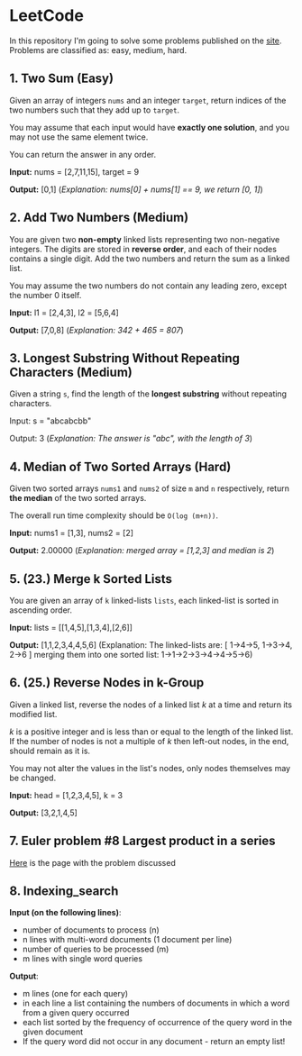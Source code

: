 # LeetCode

In this repository I'm going to solve some problems published on the [site](https://leetcode.com/problemset/all/). Problems are classified as: easy, medium, hard.

## 1. Two Sum (Easy)
Given an array of integers ```nums``` and an integer ```target```, return indices of the two numbers such that they add up to ```target```.

You may assume that each input would have **exactly one solution**, and you may not use the same element twice.

You can return the answer in any order.

**Input:** nums = [2,7,11,15], target = 9

**Output:** [0,1] (*Explanation: nums[0] + nums[1] == 9, we return [0, 1]*)

## 2. Add Two Numbers (Medium)

You are given two **non-empty** linked lists representing two non-negative integers. The digits are stored in **reverse order**, and each of their nodes contains a single digit. Add the two numbers and return the sum as a linked list.

You may assume the two numbers do not contain any leading zero, except the number 0 itself.

**Input:** l1 = [2,4,3], l2 = [5,6,4]

**Output:** [7,0,8] (*Explanation: 342 + 465 = 807*)

## 3. Longest Substring Without Repeating Characters (Medium)

Given a string ```s```, find the length of the **longest substring** without repeating characters.

Input: s = "abcabcbb"

Output: 3 (*Explanation: The answer is "abc", with the length of 3*)

## 4. Median of Two Sorted Arrays (Hard)

Given two sorted arrays ```nums1``` and ```nums2``` of size ```m``` and ```n``` respectively, return **the median** of the two sorted arrays.

The overall run time complexity should be ```O(log (m+n))```.

**Input:** nums1 = [1,3], nums2 = [2]

**Output:** 2.00000 (*Explanation: merged array = [1,2,3] and median is 2*)

## 5. (23.) Merge k Sorted Lists

You are given an array of ```k``` linked-lists ```lists```, each linked-list is sorted in ascending order.

**Input:** lists = [[1,4,5],[1,3,4],[2,6]]

**Output:** [1,1,2,3,4,4,5,6]
(Explanation: The linked-lists are:
[
  1->4->5,
  1->3->4,
  2->6
]
merging them into one sorted list:
1->1->2->3->4->4->5->6)

## 6. (25.) Reverse Nodes in k-Group

Given a linked list, reverse the nodes of a linked list *k* at a time and return its modified list.

*k*  is a positive integer and is less than or equal to the length of the linked list. If the number of nodes is not a multiple of *k*  then left-out nodes, in the end, should remain as it is.

You may not alter the values in the list's nodes, only nodes themselves may be changed.

**Input:** head = [1,2,3,4,5], k = 3

**Output:** [3,2,1,4,5]

## 7. Euler problem #8 Largest product in a series

[Here](https://projecteuler.net/problem=8) is the page with the problem discussed

## 8. Indexing_search
**Input (on the following lines)**:
* number of documents to process (n)
* n lines with multi-word documents (1 document per line) 
* number of queries to be processed (m)
* m lines with single word queries

**Output**:
* m lines (one for each query)
* in each line a list containing the numbers of documents in which a word from a given query occurred
* each list sorted by the frequency of occurrence of the query word in the given document
* If the query word did not occur in any document - return an empty list!




